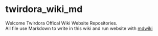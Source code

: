 # twirdora_wiki_md
Welcome Twirdora Offical Wiki Website Repositories.<br/>
All file use Markdown to write in this wiki and run website with [mdwiki](https://github.com/Dynalon/mdwiki)<br/>
